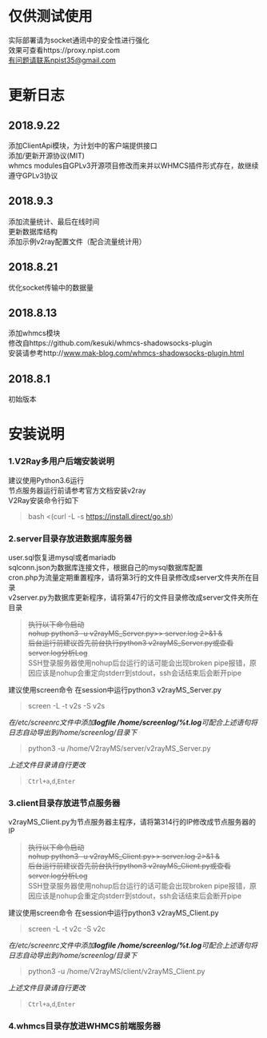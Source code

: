 # 仅供测试使用<br />
实际部署请为socket通讯中的安全性进行强化<br />
效果可查看https://proxy.npist.com<br />
有问题请联系npist35@gmail.com<br />
# 更新日志<br />
## 2018.9.22<br />
添加ClientApi模块，为计划中的客户端提供接口<br />
添加/更新开源协议(MIT)<br />
whmcs modules自GPLv3开源项目修改而来并以WHMCS插件形式存在，故继续遵守GPLv3协议<br />
## 2018.9.3<br />
添加流量统计、最后在线时间<br />
更新数据库结构<br />
添加示例v2ray配置文件（配合流量统计用）<br />
## 2018.8.21<br />
优化socket传输中的数据量<br />
## 2018.8.13<br />
添加whmcs模块<br />
修改自https://github.com/kesuki/whmcs-shadowsocks-plugin<br />
安装请参考http://www.mak-blog.com/whmcs-shadowsocks-plugin.html<br />
## 2018.8.1<br />
初始版本<br />
# 安装说明<br />
### 1.V2Ray多用户后端安装说明<br />
建议使用Python3.6运行<br />
节点服务器运行前请参考官方文档安装v2ray<br />
V2Ray安装命令行如下<br />

> bash <(curl -L -s https://install.direct/go.sh)<br />

### 2.server目录存放进数据库服务器<br />
user.sql恢复进mysql或者mariadb<br />
sqlconn.json为数据库连接文件，根据自己的mysql数据库配置<br />
cron.php为流量定期重置程序，请将第3行的文件目录修改成server文件夹所在目录<br />
v2server.py为数据库更新程序，请将第47行的文件目录修改成server文件夹所在目录<br />

> <del>执行以下命令启动<br /> nohup python3 -u v2rayMS_Server.py>> server.log
> 2>&1 &<br /> 后台运行前建议首先前台执行python3
> v2rayMS_Server.py或查看server.log分析Log<br /></del>
> SSH登录服务器使用nohup后台运行的话可能会出现broken pipe报错，原因应该是nohup会重定向stderr到stdout，ssh会话结束后会断开pipe

建议使用screen命令 在session中运行python3 v2rayMS_Server.py
> screen -L -t v2s -S v2s

*在/etc/screenrc文件中添加**logfile /home/screenlog/%t.log**可配合上述语句将日志自动导出到/home/screenlog/目录下*
> python3 -u /home/V2rayMS/server/v2rayMS_Server.py

*上述文件目录请自行更改*
> `Ctrl+a`,`d`,`Enter`

### 3.client目录存放进节点服务器<br />
v2rayMS_Client.py为节点服务器主程序，请将第314行的IP修改成节点服务器的IP<br />

> <del>执行以下命令启动<br /> nohup python3 -u v2rayMS_Client.py>> server.log
> 2>&1 &<br /> 后台运行前建议首先前台执行python3
> v2rayMS_Client.py或查看server.log分析Log<br /></del>
> SSH登录服务器使用nohup后台运行的话可能会出现broken pipe报错，原因应该是nohup会重定向stderr到stdout，ssh会话结束后会断开pipe

建议使用screen命令 在session中运行python3 v2rayMS_Client.py
> screen -L -t v2c -S v2c

*在/etc/screenrc文件中添加**logfile /home/screenlog/%t.log**可配合上述语句将日志自动导出到/home/screenlog/目录下*
> python3 -u /home/V2rayMS/client/v2rayMS_Client.py

*上述文件目录请自行更改*
> `Ctrl+a`,`d`,`Enter`

### 4.whmcs目录存放进WHMCS前端服务器<br />
